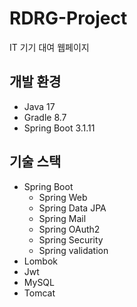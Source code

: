 # RDRG-Project
IT 기기 대여 웹페이지

## 개발 환경
- Java 17
- Gradle 8.7
- Spring Boot 3.1.11

## 기술 스택
- Spring Boot
    - Spring Web
    - Spring Data JPA
    - Spring Mail
    - Spring OAuth2
    - Spring Security
    - Spring validation
- Lombok
- Jwt
- MySQL
- Tomcat
